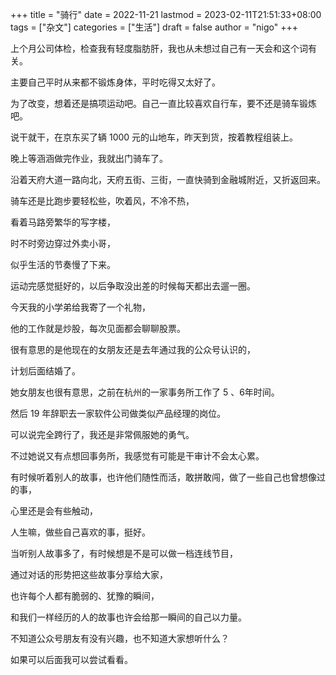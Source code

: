 +++
title = "骑行"
date = 2022-11-21
lastmod = 2023-02-11T21:51:33+08:00
tags = ["杂文"]
categories = ["生活"]
draft = false
author = "nigo"
+++

上个月公司体检，检查我有轻度脂肪肝，我也从未想过自己有一天会和这个词有关。

主要自己平时从来都不锻炼身体，平时吃得又太好了。

为了改变，想着还是搞项运动吧。自己一直比较喜欢自行车，要不还是骑车锻炼吧。

说干就干，在京东买了辆 1000 元的山地车，昨天到货，按着教程组装上。

晚上等涵涵做完作业，我就出门骑车了。

沿着天府大道一路向北，天府五街、三街，一直快骑到金融城附近，又折返回来。

骑车还是比跑步要轻松些，吹着风，不冷不热，

看着马路旁繁华的写字楼，

时不时旁边穿过外卖小哥，

似乎生活的节奏慢了下来。

运动完感觉挺好的，以后争取没出差的时候每天都出去遛一圈。

今天我的小学弟给我寄了一个礼物，

他的工作就是炒股，每次见面都会聊聊股票。

很有意思的是他现在的女朋友还是去年通过我的公众号认识的，

计划后面结婚了。

她女朋友也很有意思，之前在杭州的一家事务所工作了 5 、6年时间。

然后 19 年辞职去一家软件公司做类似产品经理的岗位。

可以说完全跨行了，我还是非常佩服她的勇气。

不过她说又有点想回事务所，我感觉有可能是干审计不会太心累。

有时候听着别人的故事，也许他们随性而活，敢拼敢闯，做了一些自己也曾想像过的事，

心里还是会有些触动，

人生嘛，做些自己喜欢的事，挺好。

当听别人故事多了，有时候想是不是可以做一档连线节目，

通过对话的形势把这些故事分享给大家，

也许每个人都有脆弱的、犹豫的瞬间，

和我们一样经历的人的故事也许会给那一瞬间的自己以力量。

不知道公众号朋友有没有兴趣，也不知道大家想听什么？

如果可以后面我可以尝试看看。
